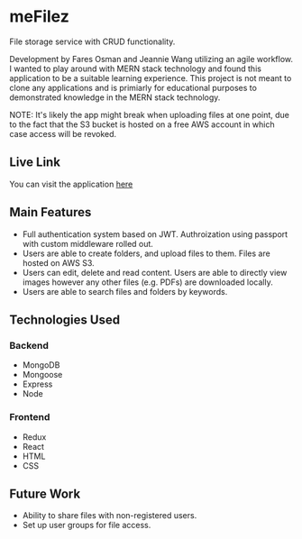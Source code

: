 # meFilez

File storage service with CRUD functionality.

Development by Fares Osman and Jeannie Wang utilizing an agile workflow. I wanted to play around with MERN stack technology and found this application to be a suitable learning experience. This project is not meant to clone any applications and is primiarly for educational purposes to demonstrated knowledge in the MERN stack technology.

NOTE: It's likely the app might break when uploading files at one point, due to the fact that the S3 bucket is hosted on a free AWS account in which case access will be revoked. 

## Live Link

You can visit the application [here](http://mefilez.herokuapp.com/)

## Main Features

- Full authentication system based on JWT. Authroization using passport with custom middleware rolled out.
- Users are able to create folders, and upload files to them. Files are hosted on AWS S3.
- Users can edit, delete and read content. Users are able to directly view images however any other files (e.g. PDFs) are downloaded locally.
- Users are able to search files and folders by keywords.

## Technologies Used

### Backend

- MongoDB
- Mongoose
- Express
- Node

### Frontend

- Redux
- React
- HTML
- CSS

## Future Work

- Ability to share files with non-registered users.
- Set up user groups for file access.
